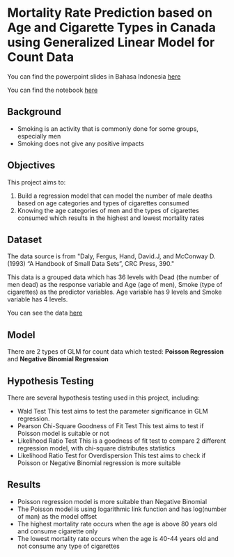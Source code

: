 # Mortality Rate Prediction based on Age and Cigarette Types in Canada using Generalized Linear Model for Count Data 

You can find the powerpoint slides in Bahasa Indonesia [here](https://github.com/louisowen6/GLM_CountData/blob/master/PPT.pptx)

You can find the notebook [here](https://github.com/louisowen6/GLM_CountData/blob/master/Model)

## Background

- Smoking is an activity that is commonly done for some groups, especially men
- Smoking does not give any positive impacts

## Objectives

This project aims to:
1. Build a regression model that can model the number of male deaths based on age categories and types of cigarettes consumed
2. Knowing the age categories of men and the types of cigarettes consumed which results in the highest and lowest mortality rates

## Dataset

The data source is from "Daly, Fergus, Hand, David.J, and McConway D. (1993) “A Handbook of Small Data Sets”, CRC Press, 390."

This data is a grouped data which has 36 levels with Dead (the number of men dead) as the response variable and Age (age of men), Smoke (type of cigarettes) as the predictor variables. Age variable has 9 levels and Smoke variable has 4 levels.

You can see the data [here](https://github.com/louisowen6/GLM_CountData/blob/master/Smoking.xlsx)

## Model

There are 2 types of GLM for count data which tested: **Poisson Regression** and **Negative Binomial Regression**

## Hypothesis Testing

There are several hypothesis testing used in this project, including:
  - Wald Test
    This test aims to test the parameter significance in GLM regression. 
  - Pearson Chi-Square Goodness of Fit Test
    This test aims to test if Poisson model is suitable or not
  - Likelihood Ratio Test
    This is a goodness of fit test to compare 2 different regression model, with chi-square distributes statistics
  - Likelihood Ratio Test for Overdispersion
    This test aims to check if Poisson or Negative Binomial regression is more suitable
    
## Results

- Poisson regression model is more suitable than Negative Binomial
- The Poisson model is using logarithmic link function and has log(number of man) as the model offset
- The highest mortality rate occurs when the age is above 80 years old and consume cigarette only
- The lowest mortality rate occurs when the age is 40-44 years old and not consume any type of cigarettes

